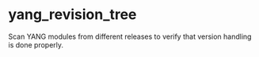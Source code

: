# yang_revision_tree
Scan YANG modules from different releases to verify that version handling is done properly.

